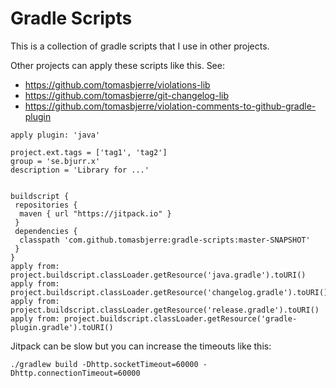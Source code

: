 # Gradle Scripts

This is a collection of gradle scripts that I use in other projects.


Other projects can apply these scripts like this. See:

 * https://github.com/tomasbjerre/violations-lib
 * https://github.com/tomasbjerre/git-changelog-lib
 * https://github.com/tomasbjerre/violation-comments-to-github-gradle-plugin

```
apply plugin: 'java'

project.ext.tags = ['tag1', 'tag2']
group = 'se.bjurr.x'
description = 'Library for ...'


buildscript {
 repositories {
  maven { url "https://jitpack.io" }
 }
 dependencies {
  classpath 'com.github.tomasbjerre:gradle-scripts:master-SNAPSHOT'
 }
}
apply from: project.buildscript.classLoader.getResource('java.gradle').toURI()
apply from: project.buildscript.classLoader.getResource('changelog.gradle').toURI()
apply from: project.buildscript.classLoader.getResource('release.gradle').toURI()
apply from: project.buildscript.classLoader.getResource('gradle-plugin.gradle').toURI()
```

Jitpack can be slow but you can increase the timeouts like this:
```
./gradlew build -Dhttp.socketTimeout=60000 -Dhttp.connectionTimeout=60000
```

